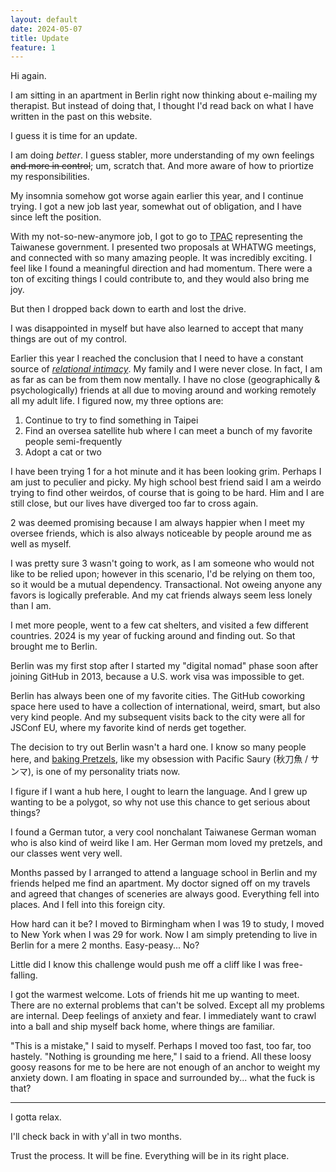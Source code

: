 ```yaml
---
layout: default
date: 2024-05-07
title: Update
feature: 1
---
```


Hi again.

I am sitting in an apartment in Berlin right now thinking about e-mailing my therapist. But instead of doing that, I thought I'd read back on what I have written in the past on this website.

I guess it is time for an update. 

I am doing *better*. I guess stabler, more understanding of my own feelings ~~and more in control~~; um, scratch that. And more aware of how to priortize my responsibilities.

My insomnia somehow got worse again earlier this year, and I continue trying. I got a new job last year, somewhat out of obligation, and I have since left the position.

With my not-so-new-anymore job, I got to go to [TPAC](https://www.w3.org/2023/09/TPAC/) representing the Taiwanese government. I presented two proposals at WHATWG meetings, and connected with so many amazing people. It was incredibly exciting. I feel like I found a meaningful direction and had momentum. There were a ton of exciting things I could contribute to, and they would also bring me joy. 

But then I dropped back down to earth and lost the drive.

I was disappointed in myself but have also learned to accept that many things are out of my control.

Earlier this year I reached the conclusion that I need to have a constant source of [_relational intimacy_](https://www.betterhealth.vic.gov.au/health/healthyliving/relationships-creating-intimacy#intimacy-in-relationships). My family and I were never close. In fact, I am as far as can be from them now mentally. I have no close (geographically & psychologically) friends at all due to moving around and working remotely all my adult life. I figured now, my three options are:

1. Continue to try to find something in Taipei
2. Find an oversea satellite hub where I can meet a bunch of my favorite people semi-frequently
3. Adopt a cat or two

I have been trying 1 for a hot minute and it has been looking grim. Perhaps I am just to peculier and picky. My high school best friend said I am a weirdo trying to find other weirdos, of course that is going to be hard. Him and I are still close, but our lives have diverged too far to cross again.

2 was deemed promising because I am always happier when I meet my oversee friends, which is also always noticeable by people around me as well as myself. 

I was pretty sure 3 wasn't going to work, as I am someone who would not like to be relied upon; however in this scenario, I'd be relying on them too, so it would be a mutual dependency. Transactional. Not oweing anyone any favors is logically preferable. And my cat friends always seem less lonely than I am.

I met more people, went to a few cat shelters, and visited a few different countries. 2024 is my year of fucking around and finding out. So that brought me to Berlin.

Berlin was my first stop after I started my "digital nomad" phase soon after joining GitHub in 2013, because a U.S. work visa was impossible to get.

Berlin has always been one of my favorite cities. The GitHub coworking space here used to have a collection of international, weird, smart, but also very kind people. And my subsequent visits back to the city were all for JSConf EU, where my favorite kind of nerds get together.

The decision to try out Berlin wasn't a hard one. I know so many people here, and [baking Pretzels](https://instagram.com/muanbakes), like my obsession with Pacific Saury (秋刀魚 / サンマ), is one of my personality triats now.

I figure if I want a hub here, I ought to learn the language. And I grew up wanting to be a polygot, so why not use this chance to get serious about things?

I found a German tutor, a very cool nonchalant Taiwanese German woman who is also kind of weird like I am. Her German mom loved my pretzels, and our classes went very well.

Months passed by I arranged to attend a language school in Berlin and my friends helped me find an apartment. My doctor signed off on my travels and agreed that changes of sceneries are always good. Everything fell into places. And I fell into this foreign city.

How hard can it be? I moved to Birmingham when I was 19 to study, I moved to New York when I was 29 for work. Now I am simply pretending to live in Berlin for a mere 2 months. Easy-peasy... No?

Little did I know this challenge would push me off a cliff like I was free-falling.

I got the warmest welcome. Lots of friends hit me up wanting to meet. There are no external problems that can't be solved. Except all my problems are internal. Deep feelings of anxiety and fear. I immediately want to crawl into a ball and ship myself back home, where things are familiar.

"This is a mistake," I said to myself. Perhaps I moved too fast, too far, too hastely. "Nothing is grounding me here," I said to a friend. All these loosy goosy reasons for me to be here are not enough of an anchor to weight my anxiety down. I am floating in space and surrounded by... what the fuck is that?

---

I gotta relax.

I'll check back in with y'all in two months.

Trust the process. It will be fine. Everything will be in its right place.